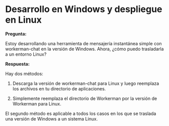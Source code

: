 # Desarrollo en Windows y despliegue en Linux

**Pregunta:**

Estoy desarrollando una herramienta de mensajería instantánea simple con workerman-chat en la versión de Windows. Ahora, ¿cómo puedo trasladarla a un entorno Linux?

**Respuesta:**

Hay dos métodos:

1. Descarga la versión de workerman-chat para Linux y luego reemplaza los archivos en tu directorio de aplicaciones.

2. Simplemente reemplaza el directorio de Workerman por la versión de Workerman para Linux.

El segundo método es aplicable a todos los casos en los que se traslada una versión de Windows a un sistema Linux.
